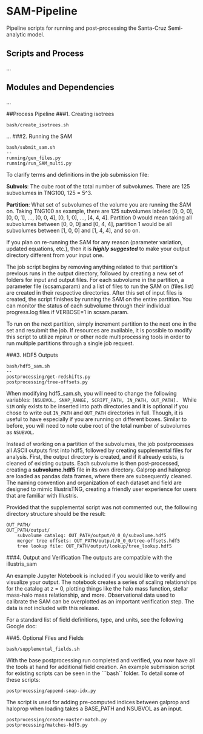 # SAM-Pipeline
Pipeline scripts for running and post-processing the Santa-Cruz Semi-analytic model.
 
## Scripts and Process
...

## Modules and Dependencies
...

##Process Pipeline
###1. Creating isotrees
```
bash/create_isotrees.sh
```

...
###2. Running the SAM
```
bash/submit_sam.sh
--
running/gen_files.py
running/run_SAM_multi.py
```
To clarify terms and definitions in the job submission file: 

**Subvols**: The cube root of the total number of subvolumes. There are 125 subvolumes in TNG100, 125 = 5^3. 

**Partition**: What set of subvolumes of the volume you are running the SAM on. 
Taking TNG100 as example, there are 125 subvolumes labeled [0, 0, 0], [0, 0, 1], ..., [0, 0, 4], [0, 1, 0], 
..., [4, 4, 4]. Partition 0 would mean taking all subvolumes between [0, 0, 0] and [0, 4, 4], partition 1 would
be all subvolumes between [1, 0, 0] and [1, 4, 4], and so on. 

If you plan on re-running the SAM for any reason (parameter variation, updated equations, etc.), then it is 
***highly suggested*** to make your output directory different from your input one.  

The job script begins by removing anything related to that partition's previous runs in the output directory, followed 
by creating a new set of folders for input and output files. For each subvolume in the partition, a parameter file 
(scsam.param) and a list of files to run the SAM on (files.list) are created in their respective directories. After this
set of input files is created, the script finishes by running the SAM on the entire partition. You can monitor the status
of each subvolume through their individual progress.log files if VERBOSE=1 in scsam.param. 

To run on the next partition, simply increment partition to the next one in the set and resubmit the job.
If resources are available, it is possible to modify this script to utilize mpirun or other node multiprocessing tools 
in order to run multiple partitions through a single job request. 

###3. HDF5 Outputs
```
bash/hdf5_sam.sh
--
postprocessing/get-redshifts.py
postprocessing/tree-offsets.py
```
When modifying hdf5_sam.sh, you will need to change the following variables: 
    ```[NSUBVOL, SNAP_RANGE, SCRIPT_PATH, IN_PATH, OUT_PATH]. ```
While ```SIM``` only exists to be inserted into path directories and it is optional if you chose to 
write out ```IN_PATH``` and ```OUT_PATH``` directories in full. Though, it is useful to have especially if you are 
running on different boxes. Similar to before, you will need to note cube root of the total number of subvolumes
as ```NSUBVOL```. 

Instead of working on a partition of the subvolumes, the job postprocesses all ASCII outputs first into hdf5, followed
by creating supplemental files for analysis. First, the output directory is created, and if it already exists, is cleaned
of existing outputs. Each subvolume is then post-processed, creating a **subvolume.hdf5** file in its own directory. 
Galprop and haloprop are loaded as pandas data frames, where there are subsequently cleaned. 
The naming convention and organization of each dataset and field are designed to mimic IllustrisTNG, 
creating a friendly user experience for users that are familiar with Illustris. 

Provided that the supplemental script was not commented out, the following directory structure should be the result:  

``` 
OUT_PATH/
OUT_PATH/output/
	subvolume catalog: OUT_PATH/output/0_0_0/subvolume.hdf5
	merger tree offsets: OUT_PATH/output/0_0_0/tree-offsets.hdf5
	tree lookup file: OUT_PATH/output/lookup/tree_lookup.hdf5
```

###4. Output and Verification
The outputs are compatible with the illustris_sam 

An example Jupyter Notebook is included if you would like to verify and visualize your output. The notebook creates a 
series of scaling relationships for the catalog at z = 0, plotting things like the halo mass function, stellar mass-halo
mass relationship, and more. Observational data used to calibrate the SAM can be overplotted as an important verification
step. The data is not included with this release.  

For a standard list of field definitions, type, and units, see the following Google doc: 

###5. Optional Files and Fields
```
bash/supplemental_fields.sh
```
With the base postprocessing run completed and verified, you now have all the tools at hand for 
additional field creation. An example submission script for existing scripts can be seen in the 
```bash`` folder. To detail some of these scripts: 


```
postprocessing/append-snap-idx.py
```

The script is used for adding pre-computed indices between galprop and haloprop when loading
takes a BASE_PATH and NSUBVOL as an input. 

```
postprocessing/create-master-match.py
postprocessing/matches-hdf5.py
```



